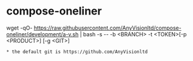 # compose-oneliner
wget -qO- https://raw.githubusercontent.com/AnyVisionltd/compose-oneliner/development/a-v.sh | bash -s -- -b \<BRANCH\> -t \<TOKEN\>[-p \<PRODUCT\>] [-g \<GIT\>]

    * the default git is https://github.com/AnyVisionltd
